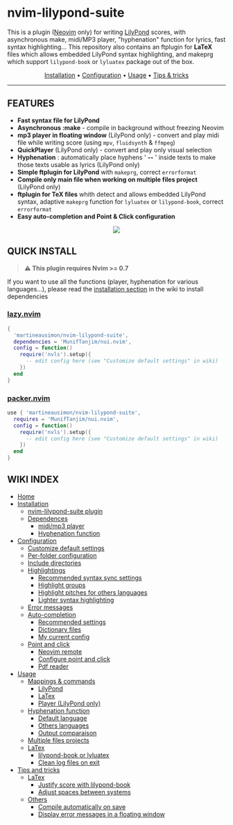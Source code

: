# nvim-lilypond-suite

This is a plugin ([Neovim](https://github.com/neovim/neovim) only) for writing [LilyPond](https://lilypond.org/index.html) scores, with asynchronous make, midi/MP3 player, "hyphenation" function for lyrics, fast syntax highlighting... This repository also contains an ftplugin for **LaTeX** files which allows embedded LilyPond syntax highlighting, and makeprg which support `lilypond-book` or `lyluatex` package out of the box.

<p align=center>
   <a href="https://github.com/martineausimon/nvim-lilypond-suite/wiki/1.-Installation">Installation</a> • <a href="https://github.com/martineausimon/nvim-lilypond-suite/wiki/2.-Configuration">Configuration</a> • <a href="https://github.com/martineausimon/nvim-lilypond-suite/wiki/3.-Usage">Usage</a> • <a href="https://github.com/martineausimon/nvim-lilypond-suite/wiki/4.-Tips-and-tricks">Tips & tricks</a>
</p>

---

## FEATURES

* **Fast syntax file for LilyPond**
* **Asynchronous :make** - compile in background without freezing Neovim
* **mp3 player in floating window** (LilyPond only) - convert and play midi file while writing score (using `mpv`, `fluidsynth` & `ffmpeg`)
* **QuickPlayer** (LilyPond only) - convert and play only visual selection
* **Hyphenation** : automatically place hyphens ' **--** ' inside texts to make those texts usable as lyrics (LilyPond only)
* **Simple ftplugin for LilyPond** with `makeprg`, correct `errorformat`
* **Compile only main file when working on multiple files project** (LilyPond only)
* **ftplugin for TeX files** whith detect and allows embedded LilyPond syntax, adaptive `makeprg` function for `lyluatex` or `lilypond-book`, correct `errorformat`
* **Easy auto-completion and Point & Click configuration**

<p align="center">
<img src="https://user-images.githubusercontent.com/89019438/191845626-4ba6224c-46c3-484f-a355-5cf10a66889f.png">
</p>

## QUICK INSTALL

> **⚠ This plugin requires Nvim >= 0.7**

If you want to use all the functions (player, hyphenation for various languages...), please read the [installation section](https://github.com/martineausimon/nvim-lilypond-suite/wiki/1.-Installation) in the wiki to install dependencies

### [lazy.nvim](https://github.com/folke/lazy.nvim)

```lua 
{ 
  'martineausimon/nvim-lilypond-suite',
  dependencies = 'MunifTanjim/nui.nvim',
  config = function()
    require('nvls').setup({
      -- edit config here (see "Customize default settings" in wiki)
    })
  end
}
```

### [packer.nvim](https://github.com/wbthomason/packer.nvim)

```lua 
use { 'martineausimon/nvim-lilypond-suite',
  requires = 'MunifTanjim/nui.nvim',
  config = function()
    require('nvls').setup({
      -- edit config here (see "Customize default settings" in wiki)
    })
  end
}
```

## WIKI INDEX

* [Home](https://github.com/martineausimon/nvim-lilypond-suite/wiki)
* [Installation](https://github.com/martineausimon/nvim-lilypond-suite/wiki/1.-Installation)
  * [nvim-lilypond-suite plugin](https://github.com/martineausimon/nvim-lilypond-suite/wiki/1.-Installation#nvim-lilypond-suite-plugin)
  * [Dependences](https://github.com/martineausimon/nvim-lilypond-suite/wiki/1.-Installation#dependences)
    * [midi/mp3 player](https://github.com/martineausimon/nvim-lilypond-suite/wiki/1.-Installation#midimp3-player)
    * [Hyphenation function](https://github.com/martineausimon/nvim-lilypond-suite/wiki/1.-Installation#hyphenation-function)
* [Configuration](https://github.com/martineausimon/nvim-lilypond-suite/wiki/2.-Configuration)
  * [Customize default settings](https://github.com/martineausimon/nvim-lilypond-suite/wiki/2.-Configuration#customize-default-settings)
  * [Per-folder configuration](https://github.com/martineausimon/nvim-lilypond-suite/wiki/2.-Configuration#per-folder-configuration)
  * [Include directories](https://github.com/martineausimon/nvim-lilypond-suite/wiki/2.-Configuration#include-directories)
  * [Highlightings](https://github.com/martineausimon/nvim-lilypond-suite/wiki/2.-Configuration#highlightings)
    * [Recommended syntax sync settings](https://github.com/martineausimon/nvim-lilypond-suite/wiki/2.-Configuration#recommended-syntax-sync-settings)
    * [Highlight groups](https://github.com/martineausimon/nvim-lilypond-suite/wiki/2.-Configuration#highlight-groups)
    * [Highlight pitches for others languages](https://github.com/martineausimon/nvim-lilypond-suite/wiki/2.-Configuration#highlight-pitches-for-others-languages)
    * [Lighter syntax highlighting](https://github.com/martineausimon/nvim-lilypond-suite/wiki/2.-Configuration#lighter-syntax-highlighting)
  * [Error messages](https://github.com/martineausimon/nvim-lilypond-suite/wiki/2.-Configuration#error-messages)
  * [Auto-completion](https://github.com/martineausimon/nvim-lilypond-suite/wiki/2.-Configuration#auto-completion)
    * [Recommended settings](https://github.com/martineausimon/nvim-lilypond-suite/wiki/2.-Configuration#recommended-settings)
    * [Dictionary files](https://github.com/martineausimon/nvim-lilypond-suite/wiki/2.-Configuration#dictionary-files)
    * [My current config](https://github.com/martineausimon/nvim-lilypond-suite/wiki/2.-Configuration#my-current-config)
  * [Point and click](https://github.com/martineausimon/nvim-lilypond-suite/wiki/2.-Configuration#point-and-click)
    * [Neovim remote](https://github.com/martineausimon/nvim-lilypond-suite/wiki/2.-Configuration#neovim-remote)
    * [Configure point and click](https://github.com/martineausimon/nvim-lilypond-suite/wiki/2.-Configuration#configure-the-point-and-click)
    * [Pdf reader](https://github.com/martineausimon/nvim-lilypond-suite/wiki/2.-Configuration#pdf-reader)
* [Usage](https://github.com/martineausimon/nvim-lilypond-suite/wiki/3.-Usage)
  * [Mappings & commands](https://github.com/martineausimon/nvim-lilypond-suite/wiki/3.-Usage#mappings--commands)
    * [LilyPond](https://github.com/martineausimon/nvim-lilypond-suite/wiki/3.-Usage#lilypond)
    * [LaTex](https://github.com/martineausimon/nvim-lilypond-suite/wiki/3.-Usage#latex)
    * [Player (LilyPond only)](https://github.com/martineausimon/nvim-lilypond-suite/wiki/3.-Usage#player-mappings-lilypond-only)
  * [Hyphenation function](https://github.com/martineausimon/nvim-lilypond-suite/wiki/3.-Usage#hyphenation-function)
    * [Default language](https://github.com/martineausimon/nvim-lilypond-suite/wiki/3.-Usage#default-language)
    * [Others languages](https://github.com/martineausimon/nvim-lilypond-suite/wiki/3.-Usage#other-languages)
    * [Output comparaison](https://github.com/martineausimon/nvim-lilypond-suite/wiki/3.-Usage#outputs-comparaison)
  * [Multiple files projects](https://github.com/martineausimon/nvim-lilypond-suite/wiki/3.-Usage#multiple-files-projects)
  * [LaTex](https://github.com/martineausimon/nvim-lilypond-suite/wiki/3.-Usage#latex-1)
    * [lilypond-book or lyluatex](https://github.com/martineausimon/nvim-lilypond-suite/wiki/3.-Usage#lilypond-book-or-lyluatex)
    * [Clean log files on exit](https://github.com/martineausimon/nvim-lilypond-suite/wiki/3.-Usage#clean-log-files-on-exit)
* [Tips and tricks](https://github.com/martineausimon/nvim-lilypond-suite/wiki/4.-Tips-and-tricks)
  * [LaTex](https://github.com/martineausimon/nvim-lilypond-suite/wiki/4.-Tips-and-tricks#latex)
    * [Justify score with lilypond-book](https://github.com/martineausimon/nvim-lilypond-suite/wiki/4.-Tips-and-tricks#justify-score-with-lilypond-book)
    * [Adjust spaces between systems](https://github.com/martineausimon/nvim-lilypond-suite/wiki/4.-Tips-and-tricks#adjust-spaces-between-systems)
  * [Others](https://github.com/martineausimon/nvim-lilypond-suite/wiki/4.-Tips-and-tricks#others)
    * [Compile automatically on save](https://github.com/martineausimon/nvim-lilypond-suite/wiki/4.-Tips-and-tricks#compile-automatically-on-save)
    * [Display error messages in a floating window](https://github.com/martineausimon/nvim-lilypond-suite/wiki/4.-Tips-and-tricks#display-error-messages-in-a-floating-window)
